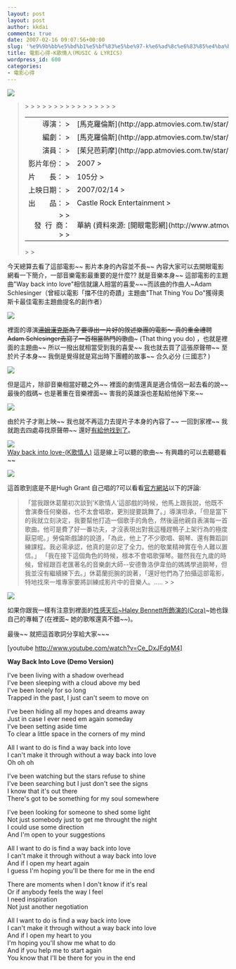 ```yaml
---
layout: post
layout: post
author: kkdai
comments: true
date: 2007-02-16 09:07:56+00:00
slug: '%e9%9b%bb%e5%bd%b1%e5%bf%83%e5%be%97-k%e6%ad%8c%e6%83%85%e4%ba%bamusic-lyrics'
title: 電影心得-K歌情人(MUSIC & LYRICS)
wordpress_id: 600
categories:
- 電影心得
---
```


![](http://photo.atmovies.com.tw/movie/poster/pl/m/pl_fmen4075876602.jpg)

<blockquote><table cellpadding="0" width="100%" border="0" cellspacing="1" class="at9" ><tbody ><tr >
> <td align="right" nowrap="true" valign="top" >導演：
> </td>
> <td width="80%" nowrap="true" valign="top" >[馬克羅倫斯](http://app.atmovies.com.tw/star/star.cfm?action=stardata&starid=sML5007514)
> </td></tr><tr >
> <td align="right" nowrap="true" valign="top" >編劇：
> </td>
> <td width="80%" nowrap="true" valign="top" >[馬克羅倫斯](http://app.atmovies.com.tw/star/star.cfm?action=stardata&starid=sML5007514)
> </td></tr><tr >
> <td align="right" nowrap="true" valign="top" >演員：
> </td>
> <td width="80%" nowrap="true" valign="top" >[茱兒芭莉摩](http://app.atmovies.com.tw/star/star.cfm?action=stardata&starid=sDB5004261)  
[休葛蘭](http://app.atmovies.com.tw/star/star.cfm?action=stardata&starid=sHG3002700)
> </td></tr><tr >
> <td align="right" nowrap="true" class="at9" valign="top" >影片年份：
> </td>
> <td class="at9" >2007
> </td></tr><tr >
> <td align="right" class="at9" valign="top" >片　　長：
> </td>
> <td class="at9" >105分
> </td></tr><tr >
> <td align="right" class="at9" valign="top" >上映日期：
> </td>
> <td class="at9" >2007/02/14
> </td></tr><tr >
> <td width="34%" align="right" class="at9" valign="top" >出　　品：
> </td>
> <td width="66%" class="at9" >Castle Rock Entertainment
> </td></tr><tr >
> <td align="right" class="at9" valign="top" >
> 
> 發  行  商：
> 
> </td>
> <td class="at9" >華納  
(資料來源: [開眼電影網](http://www.atmovies.com.tw/))
> </td></tr></tbody></table>
> 
> </blockquote>

今天總算去看了這部電影~~ 影片本身的內容並不長~~ 內容大家可以去開眼電影網看一下簡介，一部音樂電影最重要的是什麼?? 就是音樂本身~~ 這部電影的主題曲"Way back into love"相信就讓人相當的喜愛~~~而該曲的作曲人~Adam Schlesinger（曾經以電影「擋不住的奇蹟」主題曲"That Thing You Do"獲得奧斯卡最佳電影主題曲提名的創作者）

[![](http://upload.wikimedia.org/wikipedia/en/thumb/c/cb/The_Wonders_imp.jpg/175px-The_Wonders_imp.jpg)](http://en.wikipedia.org/wiki/Image:The_Wonders_imp.jpg)

裡面的導演~~[湯姆漢克斯](http://www.starblvd.com/cgi-bin/starsub?district=WesternMen&community=Tom_Hanks)為了要導出一片好的敘述樂團的電影～ 真的重金禮聘Adam Schlesinger去寫了一首相當熱門的歌曲~~~ (That thing you do) ，也就是裡面的主題曲~~ 所以一撥出就相當受到我的喜愛~~ 我也就去買了這張原聲帶~~ 至於片子本身~~ 我倒是覺得就是寫出時下團體的故事~~ 合久必分 (三國志? )

![](http://stars.udn.com/star/StarsContent/Content11304/013.jpg)

但是這片，除卻音樂相當好聽之外~~ 裡面的劇情還真是適合情侶一起去看的說~~ 最後的戲碼~ 也是著重在音樂裡面~~ 害我的英雄淚也差點給他掉下來~~

![](http://stars.udn.com/star/StarsContent/Content11304/006.jpg)

由於片子才剛上映~~ 我也就不再這力去提片子本身的內容了~~ 一回到家裡~~ 我就跑去四處尋找原聲帶~~ 還好[有給他找到了](http://www.books.com.tw/exep/cdfile.php?item=0020116255)。

[![](http://myvlog.im.tv/music/musicon.gif)  
Way back into love-(K歌情人)](http://www.im.tv/VLOG/Personal/32123/1124495) 這是線上可以聽的歌曲~~ 有興趣的可以去聽聽看~~ 

![](http://stars.udn.com/star/StarsContent/Content11304/010.jpg)

這首歌到底是不是Hugh Grant 自己唱的?可以看看[官方網站](http://wwws.tw.warnerbros.com/musicandlyrics/about.html)以下的評論:

<blockquote>「當我跟休葛蘭初次談到'K歌情人'這部戲的時候，他馬上跟我說，他既不會演奏任何樂器，也不太會唱歌，更別提要跳舞了。」導演坦承，「但是當下的我就立刻決定，我要幫他打造一個歌手的角色，然後逼他親自表演每一首歌曲。他可是費了好一番功夫，才沒表現出對我這種趕鴨子上架行為的極度厭惡呢。」勞倫斯戲謔的說道，「為此，他上了不少歌唱、鋼琴、還有舞蹈訓練課程。我必需承認，他真的是卯足了全力。他的敬業精神實在令人難以置信。」  
「我在接下這個角色的時候，根本不會唱歌彈琴。雖然我在九歲的時候，曾經跟百老匯著名的音樂劇大師--安德魯洛伊韋伯的媽媽學過鋼琴，但我並沒有繼續練下去。」休葛蘭扼腕的說著，「還好他們為了拍攝這部電影，特地找來一堆專家要將訓練成影片中的音樂人。.....
> 
> </blockquote>

![](http://stars.udn.com/star/StarsContent/Content11304/008.jpg)

如果你跟我一樣有注意到裡面的[性感天后~Haley Bennett所飾演的(Cora)](http://uk.imdb.com/name/nm2247245/)~她也錄自己的專輯了(在裡面~ 她的歌喉還真不錯~~)。

最後~~ 就把這首歌詞分享給大家~~~





[youtube http://www.youtube.com/watch?v=Ce_DxJFdgM4]



**Way Back Into Love (Demo Version)**

I've been living with a shadow overhead  
I've been sleeping with a cloud above my bed  
I've been lonely for so long  
Trapped in the past, I just can't seem to move on  
  
I've been hiding all my hopes and dreams away  
Just in case I ever need em again someday  
I've been setting aside time  
To clear a little space in the corners of my mind  
  
All I want to do is find a way back into love  
I can't make it through without a way back into love  
Oh oh oh  
  
I've been watching but the stars refuse to shine  
I've been searching but I just don't see the signs  
I know that it's out there  
There's got to be something for my soul somewhere  
  
I've been looking for someone to shed some light  
Not just somebody just to get me throught the night  
I could use some direction  
And I'm open to your suggestions  
  
All I want to do is find a way back into love  
I can't make it through without a way back into love  
And if I open my heart again  
I guess I'm hoping you'll be there for me in the end  
  
There are moments when I don't know if it's real  
Or if anybody feels the way I feel  
I need inspiration  
Not just another negotiation  
  
All I want to do is find a way back into love  
I can't make it through without a way back into love  
And if I open my heart to you  
I'm hoping you'll show me what to do  
And if you help me to start again  
You know that I'll be there for you in the end
</td></tr></tbody></table>
